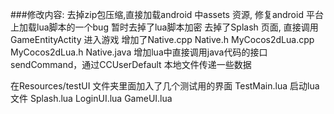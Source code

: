###修改内容:
去掉zip包压缩,直接加载android 中assets 资源, 修复android 平台上加载lua脚本的一个bug 
暂时去掉了lua脚本加密
去掉了Splash 页面, 直接调用GameEntityActity 进入游戏
增加了Native.cpp Native.h MyCocos2dLua.cpp MyCocos2dLua.h Native.java 增加lua中直接调用java代码的接口sendCommand，通过CCUserDefault 本地文件传递一些数据

在Resources/testUI 文件夹里面加入了几个测试用的界面
TestMain.lua 启动lua文件
Splash.lua
LoginUI.lua
GameUI.lua
